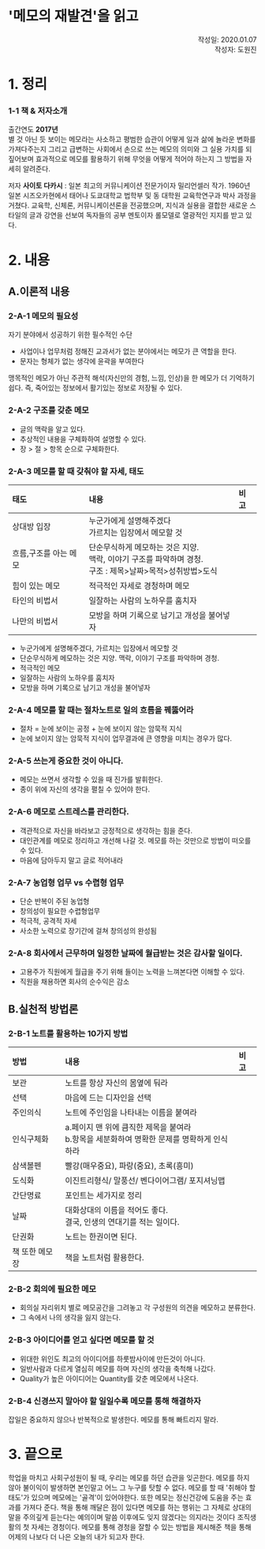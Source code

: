 '메모의 재발견'을 읽고
=======================
<p align="right">작성일: 2020.01.07<br> 작성자: 도원진 </p>

# 1. 정리

### 1-1 책 & 저자소개
출간연도 <b>2017년</b> <br>
별 것 아닌 듯 보이는 메모라는 사소하고 평범한 습관이 어떻게 일과 삶에 놀라운 변화를 가져다주는지 그리고 급변하는 사회에서 손으로 쓰는 메모의 의미와 그 실용 가치를 되짚어보며 효과적으로 메모를 활용하기 위해 무엇을 어떻게 적어야 하는지 그 방법을 자세히 알려준다.<br>

저자 <b>사이토 다카시</b>
: 일본 최고의 커뮤니케이션 전문가이자 밀리언셀러 작가. 1960년 일본 시즈오카현에서 태어나 도쿄대학교 법학부 및 동 대학원 교육학연구과 박사 과정을 거쳤다. 교육학, 신체론, 커뮤니케이션론을 전공했으며, 지식과 실용을 결합한 새로운 스타일의 글과 강연을 선보여 독자들의 공부 멘토이자 롤모델로 열광적인 지지를 받고 있다.

# 2. 내용
## A.이론적 내용
### 2-A-1 메모의 필요성
자기 분야에서 성공하기 위한 필수적인 수단
* 사업이나 업무처럼 정해진 교과서가 없는 분야에서는 메모가 큰 역할을 한다. 
* 문자는 형체가 없는 생각에 윤곽을 부여한다

맹목적인 메모가 아닌 주관적 해석(자신만의 경험, 느낌, 인상)을 한 메모가 더 기억하기 쉽다. 즉, 죽어있는 정보에서 활기있는 정보로 저장될 수 있다.
### 2-A-2 구조를 갖춘 메모
* 글의 맥락을 알고 있다.
* 추상적인 내용을 구체화하여 설명할 수 있다.
* 장 > 절 > 항목  순으로 구체화한다.

### 2-A-3 메모를 할 때 갖춰야 할 자세, 태도
|태도|내용|비고|
|:---|:---|:---|
|상대방 입장|누군가에게 설명해주겠다<br> 가르치는 입장에서 메모할 것||
|흐름,구조를 아는 메모|단순무식하게 메모하는 것은 지양.<br> 맥락, 이야기 구조를 파악하며 경청.<br>구조 : 제목>날짜>목적>성취방법>도식||
|힘이 있는 메모|적극적인 자세로 경청하며 메모 ||
|타인의 비법서|일잘하는 사람의 노하우를 훔치자||
|나만의 비법서|모방을 하며 기록으로 남기고 개성을 불어넣자||

* 누군가에게 설명해주겠다, 가르치는 입장에서 메모할 것
* 단순무식하게 메모하는 것은 지양. 맥락, 이야기 구조를 파악하며 경청.
* 적극적인 메모
* 일잘하는 사람의 노하우를 훔치자
* 모방을 하며 기록으로 남기고 개성을 불어넣자

### 2-A-4 메모를 할 때는 절차노트로 일의 흐름을 꿰뚫어라
* 절차 = 눈에 보이는 공정 + 눈에 보이지 않는 암묵적 지식
* 눈에 보이지 않는 암묵적 지식이 업무결과에 큰 영향을 미치는 경우가 많다.

### 2-A-5 쓰는게 중요한 것이 아니다.
* 메모는 쓰면서 생각할 수 있을 때 진가를 발휘한다.
* 종이 위에 자신의 생각을 펼칠 수 있어야 한다.

### 2-A-6 메모로 스트레스를 관리한다.
* 객관적으로 자신을 바라보고 긍정적으로 생각하는 힘을 준다.
* 대인관계를 메모로 정리하고 개선해 나갈 것. 메모를 하는 것만으로 방법이 떠오를 수 있다.
* 마음에 담아두지 말고 글로 적어내라

### 2-A-7 농업형 업무 vs 수렵형 업무
* 단순 반복이 주된 농업형
* 창의성이 필요한 수렵형업무
* 적극적, 공격적 자세
* 사소한 노력으로 장기간에 걸쳐 창의성의 완성됨

### 2-A-8 회사에서 근무하며 일정한 날짜에 월급받는 것은 감사할 일이다.
* 고용주가 직원에게 월급을 주기 위해 들이는 노력을 느껴본다면 이해할 수 있다.
* 직원을 채용하면 회사의 순수익은 감소

## B.실천적 방법론
### 2-B-1 노트를 활용하는 10가지 방법
|방법|내용|비고|
|:---|:---|:---|
|보관|노트를 항상 자신의 몸옆에 둬라|  |
|선택|마음에 드는 디자인을 선택|  |
|주인의식|노트에 주인임을 나타내는 이름을 붙여라|  |
|인식구체화|a.페이지 맨 위에 큼직한 제목을 붙여라<br>b.항목을 세분화하여 명확한 문제를 명확하게 인식하라|  |
|삼색볼펜| 빨강(매우중요), 파랑(중요), 초록(흥미)|  |
|도식화|이진트리형식/ 말풍선/ 벤다이어그램/ 포지셔닝맵|  |
|간단명료|포인트는 세가지로 정리   |  |
|날짜|대화상대의 이름을 적어도 좋다.<br>결국, 인생의 연대기를 적는 일이다.| |
|단권화|노트는 한권이면 된다.||
|책 또한 메모장| 책을 노트처럼 활용한다.||

### 2-B-2 회의에 필요한 메모
- 회의실 자리위치 별로 메모공간을 그려놓고 각 구성원의 의견을 메모하고 분류한다.
- 그 속에서 나의 생각을 잃지 않는다.

### 2-B-3 아이디어를 얻고 싶다면 메모를 할 것
* 위대한 위인도 최고의 아이디어를 하룻밤사이에 만든것이 아니다. <br>
* 일반사람과 다르게 열심히 메모를 하며 자신의 생각을 축척해 나갔다.<br>
* Quality가 높은 아이디어는 Quantity를 갖춘 메모에서 나온다.

### 2-B-4 신경쓰지 말아야 할 일일수록 메모를 통해 해결하자
잡일은 중요하지 않으나 반복적으로 발생한다. 메모를 통해 빠트리지 말라.

# 3. 끝으로
학업을 마치고 사회구성원이 될 때, 우리는 메모를 하던 습관을 잊곤한다. 메모를 하지 않아 불이익이 발생하면 본인말고 어느 그 누구를 탓할 수 없다. 메모를 할 때 '취해야 할 태도'가 있으며 메모에는 '골격'이 있어야한다. 또한 메모는 정신건강에 도움을 주는 효과를 가져다 준다. 책을 통해 깨달은 점이 있다면 메모를 하는 행위는 그 자체로 상대의 말을 주의깊게 듣는다는 예의이며 말씀 이후에도 잊지 않겠다는 의지라는 것이다
 조직생활의 첫 자세는 경청이다. 메모를 통해 경청을 잘할 수 있는 방법을 제시해준 책을 통해 어제의 나보다 더 나은 오늘의 내가 되고자 한다.
 
